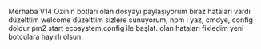 Merhaba V14 Ozinin botları olan dosyayı paylaşıyorum biraz hataları vardı düzelttim welcome düzelttim sizlere sunuyorum, npm i yaz, cmdye, config doldur pm2 start ecosystem.config ile başlat.
olan hataları fixledim yeni botculara hayırlı olsun.
